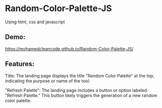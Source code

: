 # Random-Color-Palette-JS

Using html, css and javascript

## Demo:

https://mohamedcleancode.github.io/Random-Color-Palette-JS/

## Features:

Title: The landing page displays the title "Random Color Palette" at the top, indicating the purpose or name of the tool.

"Refresh Palette": The landing page includes a button or option labeled "Refresh Palette." This button likely triggers the generation of a new random color palette.
